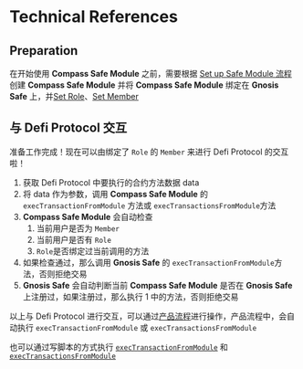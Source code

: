 # Technical References

## Preparation

在开始使用 **Compass Safe Module** 之前，需要根据 [ Set up Safe Module 流程](../set-up-safe-module.md)创建 **Compass Safe Module** 并将 **Compass Safe Module** 绑定在 **Gnosis Safe** 上，并[Set Role](../set-role.md)、[Set Member](../set-member.md)



## 与 Defi Protocol 交互

准备工作完成！现在可以由绑定了 `Role` 的 `Member` 来进行 Defi Protocol 的交互啦！

1. 获取 Defi Protocol 中要执行的合约方法数据 data
2. 将 data 作为参数，调用 **Compass Safe Module** 的 `execTransactionFromModule` 方法或 `execTransactionsFromModule`方法
3. **Compass Safe Module** 会自动检查
   1. 当前用户是否为 `Member`
   2. 当前用户是否有 `Role`
   3. `Role`是否绑定过当前调用的方法
4. 如果检查通过，那么调用 **Gnosis Safe** 的 `execTransactionFromModule`方法，否则拒绝交易
5. **Gnosis Safe** 会自动判断当前 **Compass Safe Module** 是否在 **Gnosis Safe** 上注册过，如果注册过，那么执行 1 中的方法，否则拒绝交易

以上与 Defi Protocol 进行交互，可以通过[产品流程](../interact-with-dapps.md)进行操作，产品流程中，会自动执行 `execTransactionFromModule` 或 `execTransactionsFromModule`

也可以通过写脚本的方式执行 [`execTransactionFromModule`](https://app.gitbook.com/o/aXy1OBly1YcUyYGVUAS4/s/dAVpwa3QK5LVkObWs51w/\~/changes/3/how-to-use/compasssafe/compass-safe-module/exectransactionfrommodule) 和 [`execTransactionsFromModule`](https://app.gitbook.com/o/aXy1OBly1YcUyYGVUAS4/s/dAVpwa3QK5LVkObWs51w/\~/changes/3/how-to-use/compasssafe/compass-safe-module/exectransactionsfrommodule)
